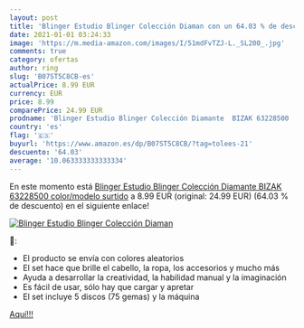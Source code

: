 ```yaml
---
layout: post
title: 'Blinger Estudio Blinger Colección Diaman con un 64.03 % de descuento'
date: 2021-01-01 03:24:33
image: 'https://m.media-amazon.com/images/I/51mdFvTZJ-L._SL200_.jpg'
comments: true
category: ofertas
author: ring
slug: 'B07ST5C8CB-es'
actualPrice: 8.99 EUR
currency: EUR
price: 8.99
comparePrice: 24.99 EUR
prodname: 'Blinger Estudio Blinger Colección Diamante  BIZAK 63228500    color/modelo surtido'
country: 'es'
flag: '🇪🇸'
buyurl: 'https://www.amazon.es/dp/B07ST5C8CB/?tag=tolees-21'
descuento: '64.03'
average: '10.063333333333334'
---
```


En este momento está [Blinger Estudio Blinger Colección Diamante  BIZAK 63228500    color/modelo surtido](https://www.amazon.es/dp/B07ST5C8CB/?tag=tolees-21) a 8.99 EUR (original: 24.99 EUR) (64.03 %  de descuento) en el siguiente enlace!

[![Blinger Estudio Blinger Colección Diaman](https://m.media-amazon.com/images/I/51mdFvTZJ-L._SL200_.jpg)](https://www.amazon.es/dp/B07ST5C8CB/?tag=tolees-21)

🔎:

- El producto se envía con colores aleatorios
- El set hace que brille el cabello, la ropa, los accesorios y mucho más
- Ayuda a desarrollar la creatividad, la habilidad manual y la imaginación
- Es fácil de usar, sólo hay que cargar y apretar
- El set incluye 5 discos (75 gemas) y la máquina

[Aquí!!!](https://www.amazon.es/dp/B07ST5C8CB/?tag=tolees-21)
